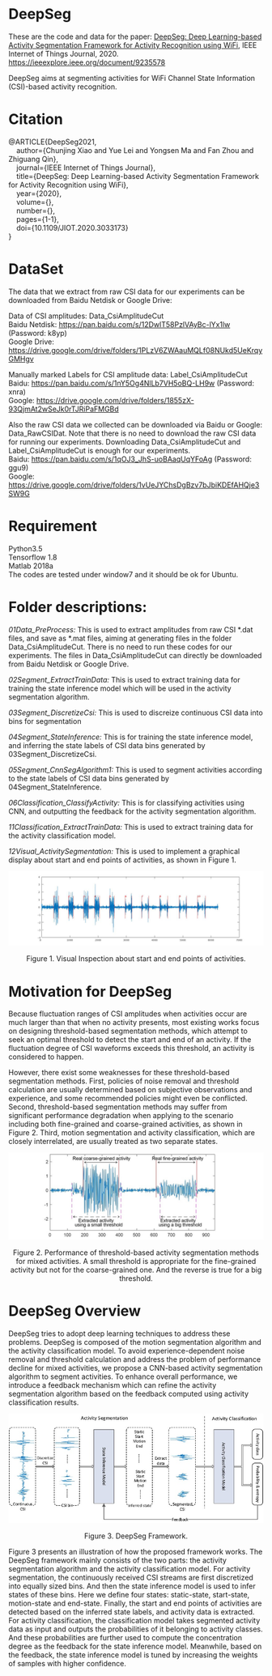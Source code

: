 
# DeepSeg

These are the code and data for the paper: [DeepSeg: Deep Learning-based Activity Segmentation Framework for Activity Recognition using WiFi](https://github.com/ChunjingXiao/DeepSeg/blob/master/DeepSeg_JIoT_Online.pdf), IEEE Internet of Things Journal, 2020. https://ieeexplore.ieee.org/document/9235578

DeepSeg aims at segmenting activities for WiFi Channel State Information (CSI)-based activity recognition.


# Citation

@ARTICLE{DeepSeg2021,  
&nbsp; &nbsp; author={Chunjing Xiao and Yue Lei and Yongsen Ma and Fan Zhou and Zhiguang Qin},  
&nbsp; &nbsp; journal={IEEE Internet of Things Journal},  
&nbsp; &nbsp;  title={DeepSeg: Deep Learning-based Activity Segmentation Framework for Activity Recognition using WiFi},  
&nbsp; &nbsp;  year={2020},  
&nbsp; &nbsp; volume={},  
&nbsp; &nbsp; number={},  
&nbsp; &nbsp; pages={1-1},  
&nbsp; &nbsp; doi={10.1109/JIOT.2020.3033173}  
}

# DataSet

The data that we extract from raw CSI data for our experiments can be downloaded from Baidu Netdisk or Google Drive:

Data of CSI amplitudes: Data_CsiAmplitudeCut  
Baidu Netdisk: https://pan.baidu.com/s/12DwlT58PzlVAyBc-lYx1lw (Password: k8yp)  
Google Drive: https://drive.google.com/drive/folders/1PLzV6ZWAauMQLf08NUkd5UeKrqyGMHgv

Manually marked Labels for CSI amplitude data: Label_CsiAmplitudeCut  
Baidu: https://pan.baidu.com/s/1nY5Og4NlLb7VH5oBQ-LH9w (Password: xnra)  
Google: https://drive.google.com/drive/folders/1855zX-93QjmAt2wSeJk0rTJRiPaFMGBd

Also the raw CSI data we collected can be downloaded via Baidu or Google: Data_RawCSIDat. Note that there is no need to download the raw CSI data for running our experiments. Downloading Data_CsiAmplitudeCut and Label_CsiAmplitudeCut is enough for our experiments.  
Baidu: https://pan.baidu.com/s/1qOJ3_JhS-uoBAaqUqYFoAg (Password: ggu9)  
Google: https://drive.google.com/drive/folders/1vUeJYChsDgBzv7bJbiKDEfAHQje3SW9G


# Requirement
Python3.5  
Tensorflow 1.8  
Matlab 2018a  
The codes are tested under window7 and it should be ok for Ubuntu. 

# Folder descriptions:

*01Data_PreProcess:*
This is used to extract amplitudes from raw CSI *.dat files, and save as *.mat files, aiming at generating files in the folder Data_CsiAmplitudeCut. There is no need to run these codes for our experiments. The files in Data_CsiAmplitudeCut can directly be downloaded from Baidu Netdisk or Google Drive.


*02Segment_ExtractTrainData:*
This is used to extract training data for training the state inference model which will be used in the activity segmentation algorithm. 

*03Segment_DiscretizeCsi:*
This is used to discreize continuous CSI data into bins for segmentation

*04Segment_StateInference:*
This is for training the state inference model, and inferring the state labels of CSI data bins generated by 03Segment_DiscretizeCsi.

*05Segment_CnnSegAlgorithm1:*
This is used to segment activities according to the state labels of CSI data bins generated by 04Segment_StateInference. 

*06Classification_ClassifyActivity:*
This is for classifying activities using CNN, and outputting the feedback for the activity segmentation algorithm.

*11Classification_ExtractTrainData:*
This is used to extract training data for the activity classification model.

*12Visual_ActivitySegmentation:*
This is used to implement a graphical display about start and end points of activities, as shown in Figure 1.

![Figure](https://github.com/ChunjingXiao/DeepSeg/blob/master/FigVisualActivitySegmentation.jpg)
<p align="center">Figure 1. Visual Inspection about start and end points of activities. </p>



# Motivation for DeepSeg
Because fluctuation ranges of CSI amplitudes when activities occur are much larger than that when no activity presents, most existing works focus on designing threshold-based segmentation methods, which attempt to seek an optimal threshold to detect the start and end of an activity. If the fluctuation degree of CSI waveforms exceeds this threshold, an activity is considered to happen.

However, there exist some weaknesses for these threshold-based segmentation methods.
First, policies of noise removal and threshold calculation are usually determined based on subjective observations and experience, and some recommended policies might even be conflicted. Second, threshold-based segmentation methods may suffer from significant performance degradation when applying to the scenario including both fine-grained and coarse-grained activities, as shown in Figure 2. Third, motion segmentation and activity classification, which are closely interrelated, are usually treated as two separate states.

![Figure](https://github.com/ChunjingXiao/DeepSeg/blob/master/FigDiffThresholdSample.jpg)
<p align="center">Figure 2. Performance of threshold-based activity segmentation methods for mixed activities. A small threshold is appropriate for the fine-grained activity but not for the coarse-grained one. And the reverse is true for a big threshold.</p>

# DeepSeg Overview

DeepSeg tries to adopt deep learning techniques to address these problems. DeepSeg is composed of the motion segmentation algorithm and the activity classification model. To avoid experience-dependent noise removal and threshold calculation and address the problem of performance decline for mixed activities, we propose a CNN-based activity segmentation algorithm to segment activities. To enhance overall performance, we introduce a feedback mechanism which can refine the activity segmentation algorithm based on the feedback computed using activity classification results.

![Figure](https://github.com/ChunjingXiao/DeepSeg/blob/master/FigDeepSegFramework.jpg)
<p align="center">Figure 3. DeepSeg Framework. </p>


Figure 3 presents an illustration of how the proposed framework works. The DeepSeg framework mainly consists of the two parts: the activity segmentation algorithm and the activity classification model. For activity segmentation, the continuously received CSI streams are first discretized into equally sized bins. And then the state inference model is used to infer states of these bins. Here we define four states: static-state, start-state, motion-state and end-state. Finally, the start and end points of activities are detected based on the inferred state labels, and activity data is extracted. For activity classification, the classification model takes segmented activity data as input and outputs the probabilities of it belonging to activity classes. And these probabilities are further used to compute the concentration degree as the feedback for the state inference model. Meanwhile, based on the feedback, the state inference model is tuned by increasing the weights of samples with higher confidence.



